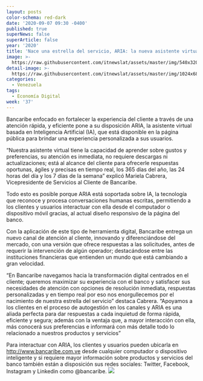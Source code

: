 ```yaml
---
layout: posts
color-schema: red-dark
date: '2020-09-07 09:30 -0400'
published: true
superNews: false
superArticle: false
year: '2020'
title: 'Nace una estrella del servicio, ARIA: la nueva asistente virtual de Bancaribe'
image: >-
  https://raw.githubusercontent.com/itnewslat/assets/master/img/540x320/Bancaribe-Aria-p.jpg
detail-image: >-
  https://raw.githubusercontent.com/itnewslat/assets/master/img/1024x680/Bancaribe-Aria-g.jpg
categories:
  - Venezuela
tags:
  - Economía Digital
week: '37'
---
```

Bancaribe enfocado en fortalecer la experiencia del cliente a través de una atención rápida, y eficiente pone a su disposición ARIA, la asistente virtual basada en Inteligencia Artificial (IA), que está disponible en la página pública para brindar una experiencia personalizada a sus usuarios.  

“Nuestra asistente virtual tiene la capacidad de aprender sobre gustos y preferencias, su atención es inmediata, no requiere descargas ni actualizaciones; está al alcance del cliente para ofrecerle respuestas oportunas, ágiles y precisas en tiempo real, los 365 días del año, las 24 horas del día y los 7 días de la semana” explicó Mariela Cabrera, Vicepresidente de Servicios al Cliente de Bancaribe.   

Todo esto es posible porque ARIA está soportada sobre IA, la tecnología que reconoce y procesa conversaciones humanas escritas, permitiendo a los clientes y usuarios interactuar con ella desde el computador o dispositivo móvil gracias, al actual diseño responsivo de la página del banco.  

Con la aplicación de este tipo de herramienta digital, Bancaribe entrega un nuevo canal de atención al cliente, innovando y diferenciándose del mercado, con una versión que ofrece respuestas a las solicitudes, antes de requerir la intervención de algún operador; destacándose entre las instituciones financieras que entienden un mundo que está cambiando a gran velocidad.   

“En Bancaribe navegamos hacia la transformación digital centrados en el cliente; queremos maximizar su experiencia con el banco y satisfacer sus necesidades de atención con opciones de resolución inmediata, respuestas personalizadas y en tiempo real por eso nos enorgullecemos por el nacimiento de nuestra estrella del servicio” destaca Cabrera. “Apoyamos a los clientes en el proceso de autogestión en los canales y ARIA es una aliada perfecta para dar respuestas a cada inquietud de forma rápida, eficiente y segura; además con la ventaja que, a mayor interacción con ella, más conocerá sus preferencias e informará con más detalle todo lo relacionado a nuestros productos y servicios”  

Para interactuar con ARIA, los clientes y usuarios pueden ubicarla en http://www.bancaribe.com.ve desde cualquier computador o dispositivo inteligente y si requiere mayor información sobre productos y servicios del banco también están a disposición sus redes sociales: Twitter, Facebook, Instagram y Linkedin como @bancaribe.
<img src="https://tracker.metricool.com/c3po.jpg?hash=56f88a41e39ab42c063cc51676587a04"/>